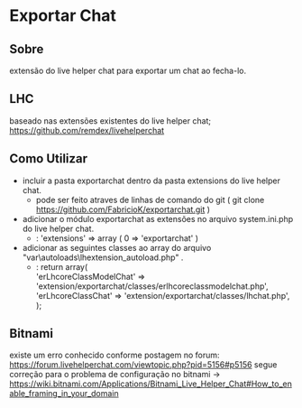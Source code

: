 Exportar Chat
==============
## Sobre
extensão do live helper chat para exportar um chat ao fecha-lo. 
## LHC
baseado nas extensões existentes do live helper chat; https://github.com/remdex/livehelperchat

## Como Utilizar

* incluir a pasta exportarchat dentro da pasta extensions do live helper chat.
    * pode ser feito atraves de linhas de comando do git ( git clone https://github.com/FabricioK/exportarchat.git )
* adicionar o módulo exportarchat as extensões no arquivo system.ini.php do live helper chat.
    * :  'extensions' => 
      array (
          0 => 'exportarchat'
      )
* adicionar as seguintes classes ao array do arquivo "var\autoloads\lhextension_autoload.php" .
    * : return array(	
        'erLhcoreClassModelChat' => 'extension/exportarchat/classes/erlhcoreclassmodelchat.php',
        'erLhcoreClassChat' => 'extension/exportarchat/classes/lhchat.php',
    );

 ## Bitnami
 existe um erro conhecido conforme postagem no forum: https://forum.livehelperchat.com/viewtopic.php?pid=5156#p5156
 segue correção para o problema de configuração no bitnami -> https://wiki.bitnami.com/Applications/Bitnami_Live_Helper_Chat#How_to_enable_framing_in_your_domain